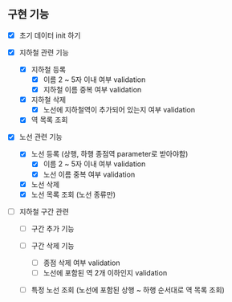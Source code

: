 ## 구현 기능

- [x] 초기 데이터 init 하기

- [x] 지하철 관련 기능

  - [x] 지하철 등록
    - [x] 이름 2 ~ 5자 이내 여부 validation
    - [x] 지하철 이름 중복 여부 validation
  - [x] 지하철 삭제
    - [x] 노선에 지하철역이 추가되어 있는지 여부 validation
  - [x] 역 목록 조회

- [x] 노선 관련 기능

  - [x] 노선 등록 (상행, 하행 종점역 parameter로 받아야함)
    - [x] 이름 2 ~ 5자 이내 여부 validation
    - [x] 노선 이름 중복 여부 validation
  - [x] 노선 삭제
  - [x] 노선 목록 조회 (노선 종류만)

- [ ] 지하철 구간 관련

  - [ ] 구간 추가 기능
  - [ ] 구간 삭제 기능
    - [ ] 종점 삭제 여부 validation
    - [ ] 노선에 포함된 역 2개 이하인지 validation
  - [ ] 특정 노선 조회 (노선에 포함된 상행 ~ 하행 순서대로 역 목록 조회) 

  

  